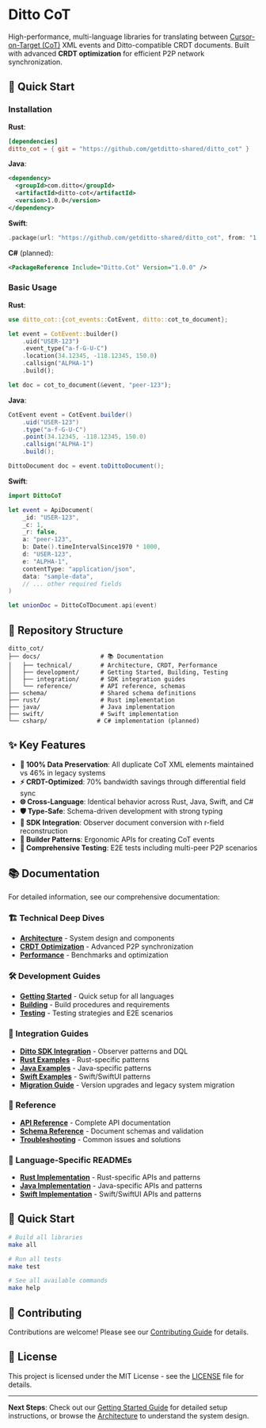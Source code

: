 # Ditto CoT

High-performance, multi-language libraries for translating between [Cursor-on-Target (CoT)](https://www.mitre.org/sites/default/files/pdf/09_4937.pdf) XML events and Ditto-compatible CRDT documents. Built with advanced **CRDT optimization** for efficient P2P network synchronization.

## 🚀 Quick Start

### Installation

**Rust**:
```toml
[dependencies]
ditto_cot = { git = "https://github.com/getditto-shared/ditto_cot" }
```

**Java**:
```xml
<dependency>
  <groupId>com.ditto</groupId>
  <artifactId>ditto-cot</artifactId>
  <version>1.0.0</version>
</dependency>
```

**Swift**:
```swift
.package(url: "https://github.com/getditto-shared/ditto_cot", from: "1.0.0")
```

**C#** (planned):
```xml
<PackageReference Include="Ditto.Cot" Version="1.0.0" />
```

### Basic Usage

**Rust**:
```rust
use ditto_cot::{cot_events::CotEvent, ditto::cot_to_document};

let event = CotEvent::builder()
    .uid("USER-123")
    .event_type("a-f-G-U-C")
    .location(34.12345, -118.12345, 150.0)
    .callsign("ALPHA-1")
    .build();

let doc = cot_to_document(&event, "peer-123");
```

**Java**:
```java
CotEvent event = CotEvent.builder()
    .uid("USER-123")
    .type("a-f-G-U-C")
    .point(34.12345, -118.12345, 150.0)
    .callsign("ALPHA-1")
    .build();

DittoDocument doc = event.toDittoDocument();
```

**Swift**:
```swift
import DittoCoT

let event = ApiDocument(
    _id: "USER-123",
    _c: 1,
    _r: false,
    a: "peer-123",
    b: Date().timeIntervalSince1970 * 1000,
    d: "USER-123",
    e: "ALPHA-1",
    contentType: "application/json",
    data: "sample-data",
    // ... other required fields
)

let unionDoc = DittoCoTDocument.api(event)
```

## 📁 Repository Structure

```
ditto_cot/
├── docs/                 # 📚 Documentation
│   ├── technical/        # Architecture, CRDT, Performance  
│   ├── development/      # Getting Started, Building, Testing
│   ├── integration/      # SDK integration guides
│   └── reference/        # API reference, schemas
├── schema/               # Shared schema definitions
├── rust/                 # Rust implementation
├── java/                 # Java implementation
├── swift/                # Swift implementation  
└── csharp/              # C# implementation (planned)
```

## ✨ Key Features

- **🔄 100% Data Preservation**: All duplicate CoT XML elements maintained vs 46% in legacy systems
- **⚡ CRDT-Optimized**: 70% bandwidth savings through differential field sync  
- **🌐 Cross-Language**: Identical behavior across Rust, Java, Swift, and C#
- **🛡️ Type-Safe**: Schema-driven development with strong typing
- **📱 SDK Integration**: Observer document conversion with r-field reconstruction
- **🔧 Builder Patterns**: Ergonomic APIs for creating CoT events
- **🧪 Comprehensive Testing**: E2E tests including multi-peer P2P scenarios

## 📚 Documentation

For detailed information, see our comprehensive documentation:

### 🏗️ Technical Deep Dives
- **[Architecture](docs/technical/architecture.md)** - System design and components
- **[CRDT Optimization](docs/technical/crdt-optimization.md)** - Advanced P2P synchronization
- **[Performance](docs/technical/performance.md)** - Benchmarks and optimization

### 🛠️ Development Guides  
- **[Getting Started](docs/development/getting-started.md)** - Quick setup for all languages
- **[Building](docs/development/building.md)** - Build procedures and requirements
- **[Testing](docs/development/testing.md)** - Testing strategies and E2E scenarios

### 🔌 Integration Guides
- **[Ditto SDK Integration](docs/integration/ditto-sdk.md)** - Observer patterns and DQL
- **[Rust Examples](docs/integration/examples/rust.md)** - Rust-specific patterns
- **[Java Examples](docs/integration/examples/java.md)** - Java-specific patterns
- **[Swift Examples](docs/integration/examples/swift.md)** - Swift/SwiftUI patterns
- **[Migration Guide](docs/integration/migration.md)** - Version upgrades and legacy system migration

### 📖 Reference
- **[API Reference](docs/reference/api-reference.md)** - Complete API documentation
- **[Schema Reference](docs/reference/schema.md)** - Document schemas and validation
- **[Troubleshooting](docs/reference/troubleshooting.md)** - Common issues and solutions

### 🎯 Language-Specific READMEs
- **[Rust Implementation](rust/README.md)** - Rust-specific APIs and patterns
- **[Java Implementation](java/README.md)** - Java-specific APIs and patterns
- **[Swift Implementation](swift/README.md)** - Swift/SwiftUI APIs and patterns

## 🚀 Quick Start

```bash
# Build all libraries
make all

# Run all tests
make test

# See all available commands
make help
```

## 🤝 Contributing

Contributions are welcome! Please see our [Contributing Guide](CONTRIBUTING.md) for details.

## 📄 License

This project is licensed under the MIT License - see the [LICENSE](LICENSE) file for details.

---

**Next Steps**: Check out our [Getting Started Guide](docs/development/getting-started.md) for detailed setup instructions, or browse the [Architecture](docs/technical/architecture.md) to understand the system design.
